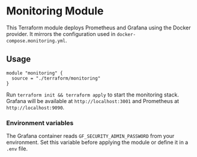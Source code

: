 # Monitoring Module

This Terraform module deploys Prometheus and Grafana using the Docker provider.
It mirrors the configuration used in `docker-compose.monitoring.yml`.

## Usage

```hcl
module "monitoring" {
  source = "./terraform/monitoring"
}
```

Run `terraform init && terraform apply` to start the monitoring stack.
Grafana will be available at `http://localhost:3001` and Prometheus at `http://localhost:9090`.

### Environment variables

The Grafana container reads `GF_SECURITY_ADMIN_PASSWORD` from your environment. Set this variable before applying the module or define it in a `.env` file.
